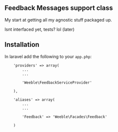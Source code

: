 ## Feedback Messages support class

My start at getting all my agnostic stuff packaged up.

Isnt interfaced yet, tests? lol (later)

## Installation

In laravel add the following to your ```app.php```:
```
	'providers' => array(
		...
		...

		'Weeble\FeedbackServiceProvider'

	),

	'aliases' => array(
		...
		...

		'Feedback' => 'Weeble\Facades\Feedback'

	)
```